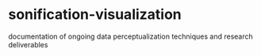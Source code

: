 # sonification-visualization
documentation of ongoing data perceptualization techniques and research deliverables
